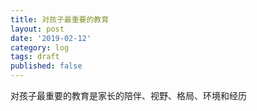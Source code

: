 ```yaml
---
title: 对孩子最重要的教育
layout: post
date: '2019-02-12'
category: log
tags: draft
published: false
---
```


对孩子最重要的教育是家长的陪伴、视野、格局、环境和经历

